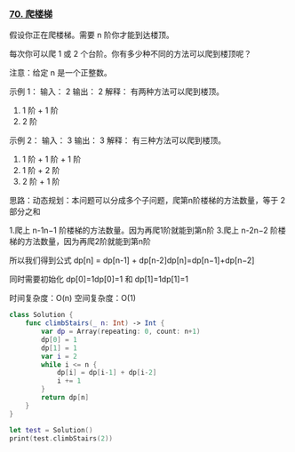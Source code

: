 ### [70. 爬楼梯](https://leetcode-cn.com/problems/climbing-stairs/)

假设你正在爬楼梯。需要 n 阶你才能到达楼顶。
 
每次你可以爬 1 或 2 个台阶。你有多少种不同的方法可以爬到楼顶呢？

注意：给定 n 是一个正整数。

示例 1：
输入： 2
输出： 2
解释： 有两种方法可以爬到楼顶。
1.  1 阶 + 1 阶
2.  2 阶

示例 2：
输入： 3
输出： 3
解释： 有三种方法可以爬到楼顶。
1.  1 阶 + 1 阶 + 1 阶
2.  1 阶 + 2 阶
3.  2 阶 + 1 阶
 
思路：动态规划：本问题可以分成多个子问题，爬第n阶楼梯的方法数量，等于 2 部分之和

1.爬上 n-1n−1 阶楼梯的方法数量。因为再爬1阶就能到第n阶
3.爬上 n-2n−2 阶楼梯的方法数量，因为再爬2阶就能到第n阶

所以我们得到公式 dp[n] = dp[n-1] + dp[n-2]dp[n]=dp[n−1]+dp[n−2]

同时需要初始化 dp[0]=1dp[0]=1 和 dp[1]=1dp[1]=1

时间复杂度：O(n)
空间复杂度：O(1)


```swift
class Solution {
    func climbStairs(_ n: Int) -> Int {
        var dp = Array(repeating: 0, count: n+1)
        dp[0] = 1
        dp[1] = 1
        var i = 2
        while i <= n {
            dp[i] = dp[i-1] + dp[i-2]
            i += 1
        }
        return dp[n]
    }
}

let test = Solution()
print(test.climbStairs(2))
```

